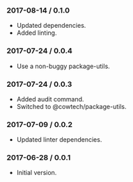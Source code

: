 ### 2017-08-14 / 0.1.0

* Updated dependencies.
* Added linting.

### 2017-07-24 / 0.0.4

* Use a non-buggy package-utils.

### 2017-07-24 / 0.0.3

* Added audit command.
* Switched to @cowtech/package-utils.

### 2017-07-09 / 0.0.2

* Updated linter dependencies.

### 2017-06-28 / 0.0.1

* Initial version.

